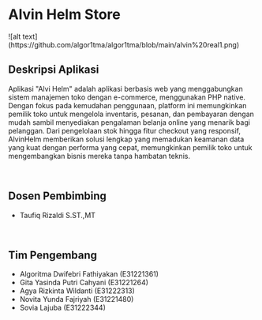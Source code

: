 <h1>Alvin Helm Store</h1>
![alt text](https://github.com/algor1tma/algor1tma/blob/main/alvin%20real1.png)
<br>
<h2>Deskripsi Aplikasi</h2>
    <p>Aplikasi "Alvi Helm" adalah aplikasi berbasis web yang menggabungkan sistem manajemen toko dengan e-commerce, menggunakan PHP native. Dengan fokus pada kemudahan penggunaan, platform ini memungkinkan pemilik toko untuk mengelola inventaris, pesanan, dan pembayaran dengan mudah sambil menyediakan pengalaman belanja online yang menarik bagi pelanggan. Dari pengelolaan stok hingga fitur checkout yang responsif, AlvinHelm memberikan solusi lengkap yang memadukan keamanan data yang kuat dengan performa yang cepat, memungkinkan pemilik toko untuk mengembangkan bisnis mereka tanpa hambatan teknis.</p>
    
<br>
    <h2>Dosen Pembimbing</h2>
    <ul>
        <li>Taufiq Rizaldi S.ST.,MT </li>
    </ul>
    <br>
    <h2>Tim Pengembang </h2>
    <ul>
        <li>Algoritma Dwifebri Fathiyakan  (E31221361)</li>
        <li>Gita Yasinda Putri Cahyani     (E31221264)</li>
        <li>Agya Rizkinta Wildanti         (E31222313)</li>
        <li>Novita Yunda Fajriyah          (E31221480)</li>
        <li>Sovia Lajuba                   (E31222344)</li>
    </ul>
    <br>
    
